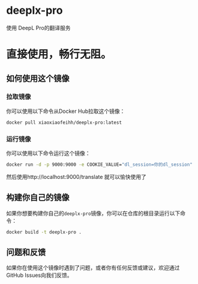 
# deeplx-pro

使用 DeepL Pro的翻译服务

# 直接使用，畅行无阻。

## 如何使用这个镜像

### 拉取镜像

你可以使用以下命令从Docker Hub拉取这个镜像：

```bash
docker pull xiaoxiaofeihh/deeplx-pro:latest
```

### 运行镜像

你可以使用以下命令运行这个镜像：

```bash
docker run -d -p 9000:9000 -e COOKIE_VALUE="dl_session=你的dl_session" --name deeplx_pro xiaoxiaofeihh/deeplx-pro:latest
```

然后使用http://localhost:9000/translate
就可以愉快使用了

## 构建你自己的镜像

如果你想要构建你自己的`deeplx-pro`镜像，你可以在仓库的根目录运行以下命令：

```bash
docker build -t deeplx-pro .
```

## 问题和反馈

如果你在使用这个镜像时遇到了问题，或者你有任何反馈或建议，欢迎通过GitHub Issues向我们反馈。
